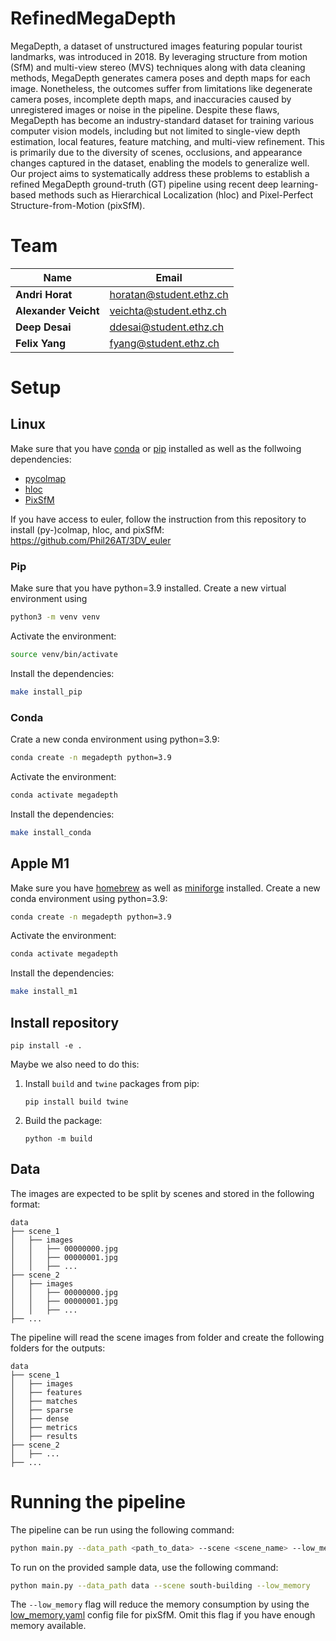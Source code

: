 # RefinedMegaDepth

MegaDepth, a dataset of unstructured images featuring popular tourist landmarks, was introduced in 2018. By leveraging structure from motion (SfM) and multi-view stereo (MVS) techniques along with data cleaning methods, MegaDepth generates camera poses and depth maps for each image. Nonetheless, the outcomes suffer from limitations like degenerate camera poses, incomplete depth maps, and inaccuracies caused by unregistered images or noise in the pipeline. Despite these flaws, MegaDepth has become an industry-standard dataset for training various computer vision models, including but not limited to single-view depth estimation, local features, feature matching, and multi-view refinement. This is primarily due to the diversity of scenes, occlusions, and appearance changes captured in the dataset, enabling the models to generalize well.
Our project aims to systematically address these problems to establish a refined MegaDepth ground-truth (GT) pipeline using recent deep learning-based methods such as Hierarchical Localization (hloc) and Pixel-Perfect Structure-from-Motion (pixSfM).

# Team
| Name                 | Email                   |
| -------------------- | ----------------------- |
| **Andri Horat**      | horatan@student.ethz.ch |
| **Alexander Veicht** | veichta@student.ethz.ch |
| **Deep Desai**       | ddesai@student.ethz.ch  |
| **Felix Yang**       | fyang@student.ethz.ch   |

# Setup



## Linux
Make sure that you have [conda](https://docs.conda.io/en/latest/miniconda.html) or [pip](https://pip.pypa.io/en/stable/installing/) installed as well as the follwoing dependencies:
- [pycolmap](https://github.com/colmap/pycolmap)
- [hloc](https://github.com/cvg/Hierarchical-Localization)
- [PixSfM](https://github.com/cvg/pixel-perfect-sfm)

If you have access to euler, follow the instruction from this repository to install (py-)colmap, hloc, and pixSfM:
https://github.com/Phil26AT/3DV_euler

### Pip
Make sure that you have python=3.9 installed. Create a new virtual environment using 
```bash
python3 -m venv venv
```

Activate the environment:
```bash
source venv/bin/activate
```

Install the dependencies:
```bash
make install_pip
```

### Conda
Crate a new conda environment using python=3.9:
```bash
conda create -n megadepth python=3.9
```

Activate the environment:
```bash
conda activate megadepth
```

Install the dependencies:
```bash
make install_conda
```

## Apple M1
Make sure you have [homebrew](https://brew.sh/) as well as [miniforge](https://github.com/conda-forge/miniforge) installed. Create a new conda environment using python=3.9:
```bash
conda create -n megadepth python=3.9
```

Activate the environment:
```bash
conda activate megadepth
```

Install the dependencies:
```bash
make install_m1
```

## Install repository

```pip install -e .```

Maybe we also need to do this:
1. Install `build` and `twine` packages from pip:
   ```shell
   pip install build twine 
   ``` 
2. Build the package:
   ```shell
   python -m build
   ``` 

## Data
The images are expected to be split by scenes and stored in the following format:
```
data
├── scene_1
│   ├── images
│   │   ├── 00000000.jpg
│   │   ├── 00000001.jpg
│   │   ├── ...
├── scene_2
│   ├── images
│   │   ├── 00000000.jpg
│   │   ├── 00000001.jpg
│   │   ├── ...
├── ...
```
The pipeline will read the scene images from folder and create the following folders for the outputs:
```
data
├── scene_1
│   ├── images
│   ├── features
│   ├── matches
│   ├── sparse
│   ├── dense
│   ├── metrics
│   ├── results
├── scene_2
│   ├── ...
├── ...
```


# Running the pipeline
The pipeline can be run using the following command:
```bash
python main.py --data_path <path_to_data> --scene <scene_name> --low_memory
```
To run on the provided sample data, use the following command:
```bash
python main.py --data_path data --scene south-building --low_memory
```
The `--low_memory` flag will reduce the memory consumption by using the [low_memory.yaml](https://github.com/cvg/pixel-perfect-sfm/blob/55b10155587ca8eed8324c11f04b2ec9decc31d2/pixsfm/configs/low_memory.yaml) config file for pixSfM. Omit this flag if you have enough memory available.